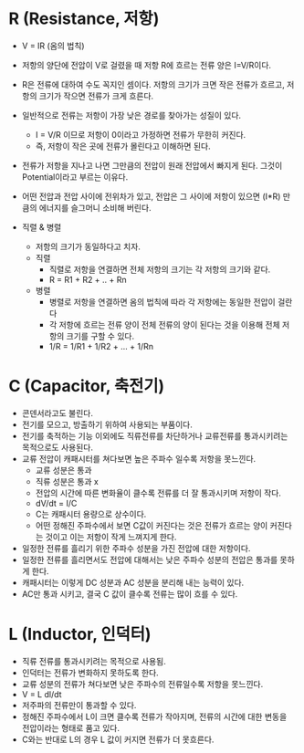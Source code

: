 # R (Resistance, 저항)
- V = IR (옴의 법칙)
- 저항의 양단에 전압이 V로 걸렸을 때 저항 R에 흐르는 전류 양은 I=V/R이다. 
- R은 전류에 대하여 수도 꼭지인 셈이다. 저항의 크기가 크면 작은 전류가 흐르고, 저항의 크기가 작으면 전류가 크게 흐른다. 
- 일반적으로 전류는 저항이 가장 낮은 경로를 찾아가는 성질이 있다. 
    -  I = V/R 이므로 저항이 0이라고 가정하면 전류가 무한히 커진다.
    - 즉, 저항이 작은 곳에 전류가 몰린다고 이해하면 된다. 

- 전류가 저항을 지나고 나면 그만큼의 전압이 원래 전압에서 빠지게 된다. 그것이 Potential이라고 부르는 이유다.  
- 어떤 전압과 전압 사이에 전위차가 있고, 전압은 그 사이에 저항이 있으면 (I*R) 만큼의 에너지를 슬그머니 소비해 버린다. 

- 직렬 & 병렬
    - 저항의 크기가 동일하다고 치자.
    - 직렬
        - 직렬로 저항을 연결하면 전체 저항의 크기는 각 저항의 크기와 같다.
        - R = R1 + R2 + .. + Rn
    - 병렬
        - 병렬로 저항을 연결하면 옴의 법칙에 따라 각 저항에는 동일한 전압이 걸란다
        - 각 저항에 흐르는 전류 양이 전체 전류의 양이 된다는 것을 이용해 전체 저항의 크기를 구할 수 있다.
        - 1/R = 1/R1 + 1/R2 + ... + 1/Rn

# C (Capacitor, 축전기)
- 콘덴서라고도 불린다. 
- 전기를 모으고, 방출하기 위하여 사용되는 부품이다. 
- 전기를 축적하는 기능 이외에도 직류전류를 차단하거나 교류전류를 통과시키려는 목적으로도 사용된다. 
- 교류 전압이 캐패시터를 쳐다보면 높은 주파수 일수록 저항을 못느낀다. 
    - 교류 성분은 통과
    - 직류 성분은 통과 x
    - 전압의 시간에 따른 변화율이 클수록 전류를 더 잘 통과시키며 저항이 작다. 
    - dV/dt = I/C
    - C는 캐패시터 용량으로 상수이다. 
    - 어떤 정해진 주파수에서 보면 C값이 커진다는 것은 전류가 흐르는 양이 커진다는 것이고 이는 저항이 작게 느껴지게 한다. 
- 일정한 전류를 흘리기 위한 주파수 성분을 가진 전압에 대한 저항이다.
- 일정한 전류를 흘리면서도 전압에 대해서는 낮은 주파수 성분의 전압은 통과를 못하게 한다.
- 캐패시터는 이렇게 DC 성분과 AC 성분을 분리해 내는 능력이 있다.
- AC만 통과 시키고, 결국 C 값이 클수록 전류는 많이 흐를 수 있다.

# L (Inductor, 인덕터)
- 직류 전류를 통과시키려는 목적으로 사용됨. 
- 인덕터는 전류가 변화하지 못하도록 한다. 
- 교류 성분의 전류가 쳐다보면 낮은 주파수의 전류일수록 저항을 못느낀다.
- V = L dl/dt
- 저주파의 전류만이 통과할 수 있다. 
- 정해진 주파수에서 L이 크면 클수록 전류가 작아지며, 전류의 시간에 대한 변동을 전압이라는 형태로 품고 있다. 
- C와는 반대로 L의 경우 L 값이 커지면 전류가 더 못흐른다. 